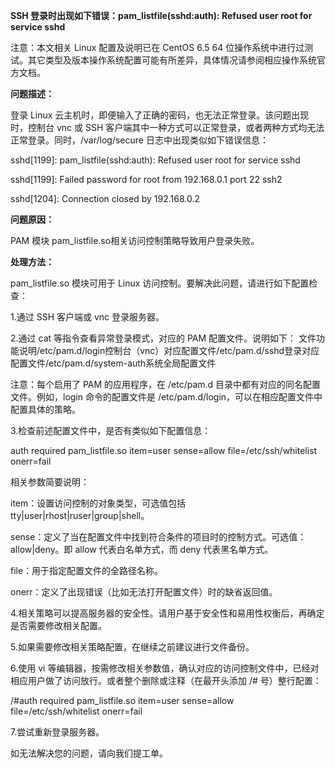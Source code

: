 **SSH 登录时出现如下错误：pam_listfile(sshd:auth): Refused user root for service sshd**

注意：本文相关 Linux 配置及说明已在 CentOS 6.5 64 位操作系统中进行过测试。其它类型及版本操作系统配置可能有所差异，具体情况请参阅相应操作系统官方文档。

**问题描述：**

登录 Linux 云主机时，即便输入了正确的密码，也无法正常登录。该问题出现时，控制台 vnc 或 SSH 客户端其中一种方式可以正常登录，或者两种方式均无法正常登录。同时，/var/log/secure 日志中出现类似如下错误信息：

sshd[1199]: pam_listfile(sshd:auth): Refused user root for service sshd

sshd[1199]: Failed password for root from 192.168.0.1 port 22 ssh2

sshd[1204]: Connection closed by 192.168.0.2

**问题原因：**

PAM 模块 pam_listfile.so相关访问控制策略导致用户登录失败。

**处理方法：**

pam_listfile.so 模块可用于 Linux 访问控制。要解决此问题，请进行如下配置检查：

1.通过 SSH 客户端或 vnc 登录服务器。

2.通过 cat 等指令查看异常登录模式，对应的 PAM 配置文件。说明如下：
文件功能说明/etc/pam.d/login控制台（vnc）对应配置文件/etc/pam.d/sshd登录对应配置文件/etc/pam.d/system-auth系统全局配置文件

注意：每个启用了 PAM 的应用程序，在 /etc/pam.d 目录中都有对应的同名配置文件。例如，login 命令的配置文件是 /etc/pam.d/login，可以在相应配置文件中配置具体的策略。

3.检查前述配置文件中，是否有类似如下配置信息：

auth required pam_listfile.so item=user sense=allow file=/etc/ssh/whitelist onerr=fail

相关参数简要说明：

item：设置访问控制的对象类型，可选值包括 tty|user|rhost|ruser|group|shell。

sense：定义了当在配置文件中找到符合条件的项目时的控制方式。可选值：allow|deny。即 allow 代表白名单方式，而 deny 代表黑名单方式。

file：用于指定配置文件的全路径名称。

onerr：定义了出现错误（比如无法打开配置文件）时的缺省返回值。

4.相关策略可以提高服务器的安全性。请用户基于安全性和易用性权衡后，再确定是否需要修改相关配置。

5.如果需要修改相关策略配置，在继续之前建议进行文件备份。

6.使用 vi 等编辑器，按需修改相关参数值，确认对应的访问控制文件中，已经对相应用户做了访问放行。或者整个删除或注释（在最开头添加 /# 号）整行配置：

/#auth required pam_listfile.so item=user sense=allow file=/etc/ssh/whitelist onerr=fail

7.尝试重新登录服务器。

如无法解决您的问题，请向我们提工单。